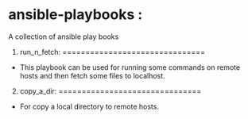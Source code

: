 ansible-playbooks :
=================

A collection of ansible play books

1. run_n_fetch:
===============================
- This playbook can be used for running some commands on remote hosts and then fetch some files to localhost. 

2. copy_a_dir: 
===============================
- For copy a local directory to remote hosts.
